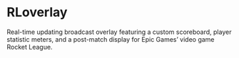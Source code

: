 # RLoverlay
Real-time updating broadcast overlay featuring a custom scoreboard, player statistic meters, and a post-match display for Epic Games’ video game Rocket League. 

